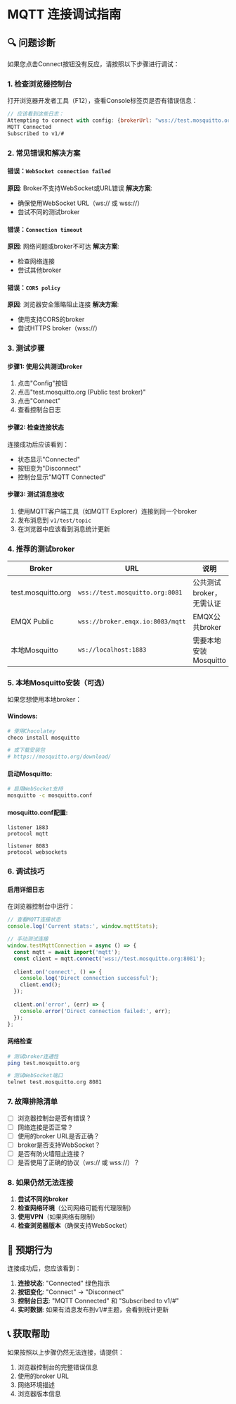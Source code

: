 # MQTT 连接调试指南

## 🔍 问题诊断

如果您点击Connect按钮没有反应，请按照以下步骤进行调试：

### 1. 检查浏览器控制台
打开浏览器开发者工具（F12），查看Console标签页是否有错误信息：

```javascript
// 应该看到这些日志：
Attempting to connect with config: {brokerUrl: "wss://test.mosquitto.org:8081", ...}
MQTT Connected
Subscribed to v1/#
```

### 2. 常见错误和解决方案

#### 错误：`WebSocket connection failed`
**原因**: Broker不支持WebSocket或URL错误
**解决方案**: 
- 确保使用WebSocket URL（ws:// 或 wss://）
- 尝试不同的测试broker

#### 错误：`Connection timeout`
**原因**: 网络问题或broker不可达
**解决方案**:
- 检查网络连接
- 尝试其他broker

#### 错误：`CORS policy`
**原因**: 浏览器安全策略阻止连接
**解决方案**:
- 使用支持CORS的broker
- 尝试HTTPS broker（wss://）

### 3. 测试步骤

#### 步骤1: 使用公共测试broker
1. 点击"Config"按钮
2. 点击"test.mosquitto.org (Public test broker)"
3. 点击"Connect"
4. 查看控制台日志

#### 步骤2: 检查连接状态
连接成功后应该看到：
- 状态显示"Connected"
- 按钮变为"Disconnect"
- 控制台显示"MQTT Connected"

#### 步骤3: 测试消息接收
1. 使用MQTT客户端工具（如MQTT Explorer）连接到同一个broker
2. 发布消息到 `v1/test/topic`
3. 在浏览器中应该看到消息统计更新

### 4. 推荐的测试broker

| Broker | URL | 说明 |
|--------|-----|------|
| test.mosquitto.org | `wss://test.mosquitto.org:8081` | 公共测试broker，无需认证 |
| EMQX Public | `wss://broker.emqx.io:8083/mqtt` | EMQX公共broker |
| 本地Mosquitto | `ws://localhost:1883` | 需要本地安装Mosquitto |

### 5. 本地Mosquitto安装（可选）

如果您想使用本地broker：

#### Windows:
```bash
# 使用Chocolatey
choco install mosquitto

# 或下载安装包
# https://mosquitto.org/download/
```

#### 启动Mosquitto:
```bash
# 启用WebSocket支持
mosquitto -c mosquitto.conf
```

#### mosquitto.conf配置:
```
listener 1883
protocol mqtt

listener 8083
protocol websockets
```

### 6. 调试技巧

#### 启用详细日志
在浏览器控制台中运行：
```javascript
// 查看MQTT连接状态
console.log('Current stats:', window.mqttStats);

// 手动测试连接
window.testMqttConnection = async () => {
  const mqtt = await import('mqtt');
  const client = mqtt.connect('wss://test.mosquitto.org:8081');
  
  client.on('connect', () => {
    console.log('Direct connection successful');
    client.end();
  });
  
  client.on('error', (err) => {
    console.error('Direct connection failed:', err);
  });
};
```

#### 网络检查
```bash
# 测试broker连通性
ping test.mosquitto.org

# 测试WebSocket端口
telnet test.mosquitto.org 8081
```

### 7. 故障排除清单

- [ ] 浏览器控制台是否有错误？
- [ ] 网络连接是否正常？
- [ ] 使用的broker URL是否正确？
- [ ] broker是否支持WebSocket？
- [ ] 是否有防火墙阻止连接？
- [ ] 是否使用了正确的协议（ws:// 或 wss://）？

### 8. 如果仍然无法连接

1. **尝试不同的broker**
2. **检查网络环境**（公司网络可能有代理限制）
3. **使用VPN**（如果网络有限制）
4. **检查浏览器版本**（确保支持WebSocket）

## 🎯 预期行为

连接成功后，您应该看到：

1. **连接状态**: "Connected" 绿色指示
2. **按钮变化**: "Connect" → "Disconnect"
3. **控制台日志**: "MQTT Connected" 和 "Subscribed to v1/#"
4. **实时数据**: 如果有消息发布到v1/#主题，会看到统计更新

## 📞 获取帮助

如果按照以上步骤仍然无法连接，请提供：
1. 浏览器控制台的完整错误信息
2. 使用的broker URL
3. 网络环境描述
4. 浏览器版本信息
